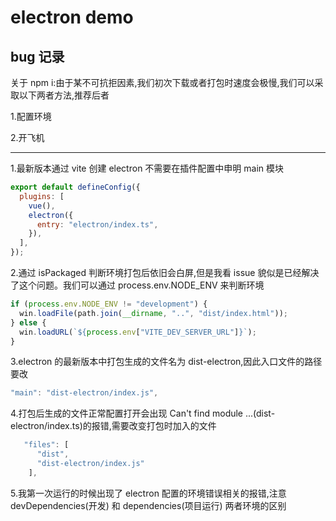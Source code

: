 <!--
 * @Description:
 * @Author: yeeChen
 * @Date: 2023-06-05 16:55:10
 * @LastEditTime: 2023-06-06 18:32:48
 * @LastEditors: yeeChen
-->

# electron demo

## bug 记录

关于 npm i:由于某不可抗拒因素,我们初次下载或者打包时速度会极慢,我们可以采取以下两者方法,推荐后者

1.配置环境

2.开飞机

---

1.最新版本通过 vite 创建 electron 不需要在插件配置中申明 main 模块

<!-- vite.config.ts -->

```js
export default defineConfig({
  plugins: [
    vue(),
    electron({
      entry: "electron/index.ts",
    }),
  ],
});
```

2.通过 isPackaged 判断环境打包后依旧会白屏,但是我看 issue 貌似是已经解决了这个问题。我们可以通过 process.env.NODE_ENV 来判断环境

<!-- electron/index.ts -->

```js
if (process.env.NODE_ENV != "development") {
  win.loadFile(path.join(__dirname, "..", "dist/index.html"));
} else {
  win.loadURL(`${process.env["VITE_DEV_SERVER_URL"]}`);
}
```

3.electron 的最新版本中打包生成的文件名为 dist-electron,因此入口文件的路径要改

<!-- package.json -->

```js
"main": "dist-electron/index.js",
```

4.打包后生成的文件正常配置打开会出现 Can't find module ...(dist-electron/index.ts)的报错,需要改变打包时加入的文件

<!-- package.json -->

```js
   "files": [
      "dist",
      "dist-electron/index.js"
    ],
```

5.我第一次运行的时候出现了 electron 配置的环境错误相关的报错,注意 devDependencies(开发) 和 dependencies(项目运行) 两者环境的区别
